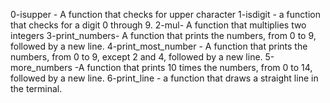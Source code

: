 0-isupper - A function that checks for upper character
1-isdigit - a function that checks for a digit 0 through 9.
2-mul- A function that multiplies two integers
3-print_numbers- A function that prints the numbers, from 0 to 9, followed by a new line.
4-print_most_number - A function that prints the numbers, from 0 to 9, except 2 and 4, followed by a new line.
5-more_numbers -A function that prints 10 times the numbers, from 0 to 14, followed by a new line.
6-print_line - a function that draws a straight line in the terminal.
